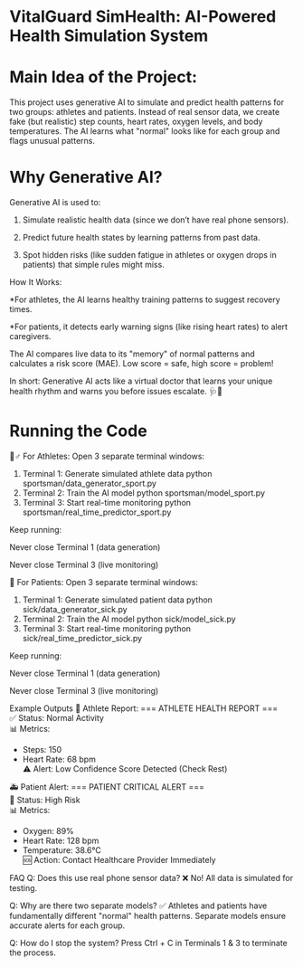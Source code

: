 # VitalGuard SimHealth: AI-Powered Health Simulation System

# Main Idea of the Project:
This project uses generative AI to simulate and predict health patterns for two groups: athletes and patients. Instead of real sensor data, we create fake (but realistic) step counts, heart rates, oxygen levels, and body temperatures. The AI learns what "normal" looks like for each group and flags unusual patterns.

# Why Generative AI?
Generative AI is used to:

1. Simulate realistic health data (since we don’t have real phone sensors).

2. Predict future health states by learning patterns from past data.

3. Spot hidden risks (like sudden fatigue in athletes or oxygen drops in patients) that simple rules might miss.

How It Works:

*For athletes, the AI learns healthy training patterns to suggest recovery times.

*For patients, it detects early warning signs (like rising heart rates) to alert caregivers.

The AI compares live data to its "memory" of normal patterns and calculates a risk score (MAE). Low score = safe, high score = problem!

In short: Generative AI acts like a virtual doctor that learns your unique health rhythm and warns you before issues escalate. 🩺🤖

# Running the Code
🏃♂️ For Athletes:
Open 3 separate terminal windows:

1. Terminal 1: Generate simulated athlete data
python sportsman/data_generator_sport.py  
2. Terminal 2: Train the AI model
python sportsman/model_sport.py
3. Terminal 3: Start real-time monitoring
python sportsman/real_time_predictor_sport.py

Keep running:

Never close Terminal 1 (data generation)

Never close Terminal 3 (live monitoring)

🏥 For Patients:
Open 3 separate terminal windows:

1. Terminal 1: Generate simulated patient data
python sick/data_generator_sick.py  
2. Terminal 2: Train the AI model
python sick/model_sick.py
3. Terminal 3: Start real-time monitoring
python sick/real_time_predictor_sick.py

Keep running:

Never close Terminal 1 (data generation)

Never close Terminal 3 (live monitoring)

Example Outputs
🏅 Athlete Report:
=== ATHLETE HEALTH REPORT ===  
✅ Status: Normal Activity  
📊 Metrics:  
- Steps: 150  
- Heart Rate: 68 bpm  
⚠️ Alert: Low Confidence Score Detected (Check Rest)

🚑 Patient Alert:
=== PATIENT CRITICAL ALERT ===  
🔴 Status: High Risk  
📊 Metrics:  
- Oxygen: 89%  
- Heart Rate: 128 bpm  
- Temperature: 38.6°C  
🆘 Action: Contact Healthcare Provider Immediately

FAQ
Q: Does this use real phone sensor data?
❌ No! All data is simulated for testing.

Q: Why are there two separate models?
✅ Athletes and patients have fundamentally different "normal" health patterns. Separate models ensure accurate alerts for each group.

Q: How do I stop the system?
Press Ctrl + C in Terminals 1 & 3 to terminate the process.
